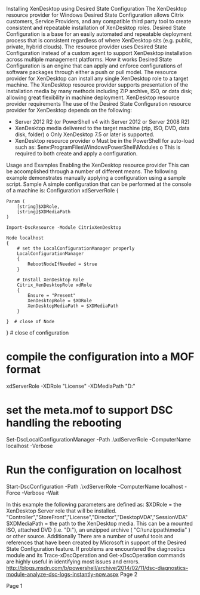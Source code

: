 Installing XenDesktop using Desired State Configuration
The XenDesktop resource provider for Windows Desired State Configuration allows Citrix customers, Service Providers, and any compatible third party tool to create consistent and repeatable installation of XenDesktop roles.
Desired State Configuration is a base for an easily automated and repeatable deployment process that is consistent regardless of where XenDesktop sits (e.g. public, private, hybrid clouds).
The resource provider uses Desired State Configuration instead of a custom agent to support XenDesktop installation across multiple management platforms.
How it works
Desired State Configuration is an engine that can apply and enforce configurations of software packages through either a push or pull model.
The resource provider for XenDesktop can install any single XenDesktop role to a target machine.  The XenDesktop resource provider supports presentation of the installation media by many methods including ZIP archive, ISO, or data disk; allowing great flexibility in machine deployment.
XenDesktop resource provider requirements
The use of the Desired State Configuration resource provider for XenDesktop depends on the following:
* Server 2012 R2 (or PowerShell v4 with Server 2012 or Server 2008 R2)
* XenDesktop media delivered to the target machine (zip, ISO, DVD, data disk, folder)
o Only XenDesktop 7.5 or later is supported.
* XenDesktop resource provider 
o Must be in the PowerShell for auto-load such as: $env:ProgramFiles\WindowsPowerShell\Modules
o This is required to both create and apply a configuration.

Usage and Examples
Enabling the XenDesktop resource provider
This can be accomplished through a number of different means.  The following example demonstrates manually applying a configuration using a sample script.
Sample
A simple configuration that can be performed at the console of a machine is:
Configuration xdServerRole
{

    Param (
        [string]$XDRole,
        [string]$XDMediaPath
    )

    Import-DscResource -Module CitrixXenDesktop

    Node localhost
    {
        # set the LocalConfigurationManager properly
        LocalConfigurationManager
        {
            RebootNodeIfNeeded = $true
        }

        # Install XenDesktop Role
        Citrix_XenDesktopRole xdRole
        {
            Ensure = "Present"
            XenDesktopRole = $XDRole
            XenDesktopMediaPath = $XDMediaPath
        }

    }  # close of Node
}  # close of configuration



# compile the configuration into a MOF format
xdServerRole -XDRole "License" -XDMediaPath "D:\"

# set the meta.mof to support DSC handling the rebooting
Set-DscLocalConfigurationManager -Path .\xdServerRole -ComputerName localhost -Verbose

# Run the configuration on localhost
Start-DscConfiguration -Path .\xdServerRole -ComputerName localhost -Force -Verbose -Wait


In this example the following parameters are defined as:
$XDRole = the XenDesktop Server role that will be installed.  "Controller","StoreFront","License","Director","DesktopVDA","SessionVDA" 
$XDMediaPath = the path to the XenDesktop media.  This can be a mounted ISO, attached DVD (i.e. "D:\"), an unzipped archive ( "C:\unzippath\media" ) or other source.
Additionally
There are a number of useful tools and references that have been created by Microsoft in support of the Desired State Configuration feature.
If problems are encountered the diagnostics module and its Trace-xDscOperation and Get-xDscOperation commands are highly useful in identifying most issues and errors.  http://blogs.msdn.com/b/powershell/archive/2014/02/11/dsc-diagnostics-module-analyze-dsc-logs-instantly-now.aspx
Page 2





Page 1


